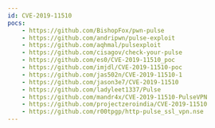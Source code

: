 ```yaml
---
id: CVE-2019-11510
pocs:
    - https://github.com/BishopFox/pwn-pulse
    - https://github.com/andripwn/pulse-exploit
    - https://github.com/aqhmal/pulsexploit
    - https://github.com/cisagov/check-your-pulse
    - https://github.com/es0/CVE-2019-11510_poc
    - https://github.com/imjdl/CVE-2019-11510-poc
    - https://github.com/jas502n/CVE-2019-11510-1
    - https://github.com/jason3e7/CVE-2019-11510
    - https://github.com/ladyleet1337/Pulse
    - https://github.com/mandr4x/CVE-2019-11510-PulseVPN
    - https://github.com/projectzeroindia/CVE-2019-11510
    - https://github.com/r00tpgp/http-pulse_ssl_vpn.nse
---
```


